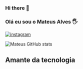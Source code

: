 ### Hi there 👋

 ### Olá eu sou o Mateus Alves 🖐️

 [![instagram](https://img.shields.io/badge/Instagram-E4405F?style=for-the-badge&logo=instagram&logoColor=white)](https://instagram.com/mateusaalves_)

 ![Mateus GitHub stats](https://github-readme-stats.vercel.app/api?username=MateusReal10&show_icons=true&theme=dark)

  
  ## Amante da tecnologia 
  </div>
